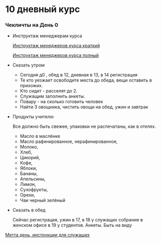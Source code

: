 # 10 дневный курс

### Чекличты на День 0

- Инструктаж менеджерам курса
    
    [Инструктаж менеджеров курса краткий](https://docs.google.com/document/d/1DLKZwKYtWfl6rQMjKUGhWrlM74rVEM3R?rtpof=true&authuser=ru.vipassana%40gmail.com&usp=drive_fs)
    
    [Инструктаж менеджеров курса полный](https://docs.google.com/document/d/1YTJ9EtqlhbvCeyJB-3PAQEOa2y2cKAlA?rtpof=true&authuser=ru.vipassana%40gmail.com&usp=drive_fs)
    
- Сказать утром
    - Сегодня д0 , обед в 12, дневная в 13, в 14 регистрация
    - Те кто уезжает освободите места до обеда, вещи оставить в прихожих.
    - Кто сидит - расселят до 2.
    - Служащим заполнить анкеты.
    - Повару - на сколько готовить человек
    - Найти 3 овощника, чистить овощи на обед, ужин и завтрак
- Продукты учителю
    
    Все должно быть свежее, упаковки не распечатаны, как в отелях. 
    
    - Масло в маслёнке
    - Масло рафинированное, нерафинированное,
    - Молоко,
    - Хлеб,
    - Цикорий,
    - Кофе,
    - Яблоки,
    - Бананы,
    - Апельсины,
    - Лимон,
    - Сухофрукты,
    - Орехи,
    - Чаи черный зелёный
- Сказать в обед
    
    Сейчас регистрация, ужин в 17, в 18 у служащих собрание в женском офисе в 19 у студентов. Анкеты. Быть на виду
    

[Метта день, инструкции для служащих](10%20%D0%B4%D0%BD%D0%B5%D0%B2%D0%BD%D1%8B%D0%B8%CC%86%20%D0%BA%D1%83%D1%80%D1%81%20dd9361874b20432d95a2b1201912c717/%D0%9C%D0%B5%D1%82%D1%82%D0%B0%20%D0%B4%D0%B5%D0%BD%D1%8C,%20%D0%B8%D0%BD%D1%81%D1%82%D1%80%D1%83%D0%BA%D1%86%D0%B8%D0%B8%20%D0%B4%D0%BB%D1%8F%20%D1%81%D0%BB%D1%83%D0%B6%D0%B0%D1%89%D0%B8%D1%85%20e7be16f042e84b25a1cdce3218194eab.md)
